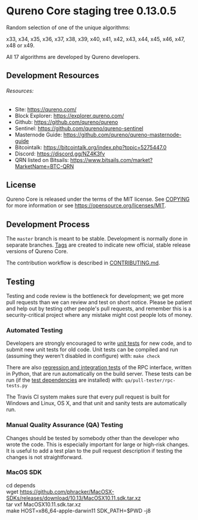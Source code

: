 Qureno Core staging tree 0.13.0.5
===============================
Random selection of one of the unique algorithms:

x33, x34, x35, x36, x37, x38, x39, x40, x41, x42, x43, x44, x45, x46, x47, x48 or x49.

All 17 algorithms are developed by Qureno developers.

## Development Resources

###### Resources:
- Site: https://qureno.com/
- Block Explorer: https://explorer.qureno.com/
- Github: https://github.com/qureno/qureno
- Sentinel: https://github.com/qureno/qureno-sentinel
- Masternode Guide: https://github.com/qureno/qureno-masternode-guide
- Bitcointalk: https://bitcointalk.org/index.php?topic=5275447.0
- Discord: https://discord.gg/NZ4K3fv
- QRN listed on Bitsails: https://www.bitsails.com/market?MarketName=BTC-QRN

License
-------

Qureno Core is released under the terms of the MIT license. See [COPYING](COPYING) for more
information or see https://opensource.org/licenses/MIT.

Development Process
-------------------

The `master` branch is meant to be stable. Development is normally done in separate branches.
[Tags](https://github.com/qureno/qureno/tags) are created to indicate new official,
stable release versions of Qureno Core.

The contribution workflow is described in [CONTRIBUTING.md](CONTRIBUTING.md).

Testing
-------

Testing and code review is the bottleneck for development; we get more pull
requests than we can review and test on short notice. Please be patient and help out by testing
other people's pull requests, and remember this is a security-critical project where any mistake might cost people
lots of money.

### Automated Testing

Developers are strongly encouraged to write [unit tests](/doc/unit-tests.md) for new code, and to
submit new unit tests for old code. Unit tests can be compiled and run
(assuming they weren't disabled in configure) with: `make check`

There are also [regression and integration tests](/qa) of the RPC interface, written
in Python, that are run automatically on the build server.
These tests can be run (if the [test dependencies](/qa) are installed) with: `qa/pull-tester/rpc-tests.py`

The Travis CI system makes sure that every pull request is built for Windows
and Linux, OS X, and that unit and sanity tests are automatically run.

### Manual Quality Assurance (QA) Testing

Changes should be tested by somebody other than the developer who wrote the
code. This is especially important for large or high-risk changes. It is useful
to add a test plan to the pull request description if testing the changes is
not straightforward.

### MacOS SDK

cd depends  
wget https://github.com/phracker/MacOSX-SDKs/releases/download/10.13/MacOSX10.11.sdk.tar.xz  
tar vxf MacOSX10.11.sdk.tar.xz  
make HOST=x86_64-apple-darwin11 SDK_PATH=$PWD -j8  
